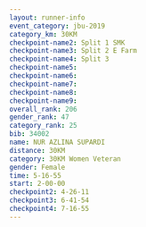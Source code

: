 ```yaml
---
layout: runner-info 
event_category: jbu-2019 
category_km: 30KM 
checkpoint-name2: Split 1 SMK 
checkpoint-name3: Split 2 E Farm 
checkpoint-name4: Split 3 
checkpoint-name5: 
checkpoint-name6: 
checkpoint-name7: 
checkpoint-name8: 
checkpoint-name9: 
overall_rank: 206
gender_rank: 47
category_rank: 25
bib: 34002
name: NUR AZLINA SUPARDI
distance: 30KM
category: 30KM Women Veteran
gender: Female
time: 5-16-55
start: 2-00-00
checkpoint2: 4-26-11
checkpoint3: 6-41-54
checkpoint4: 7-16-55
---
```

